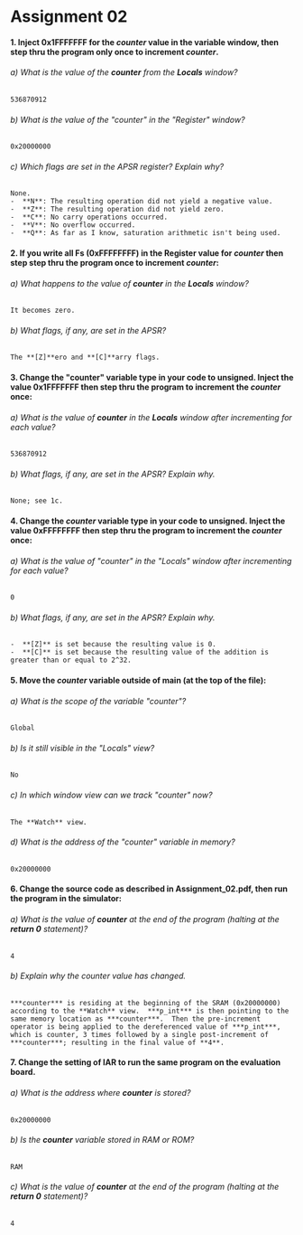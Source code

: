 # Assignment 02

#### 1. Inject 0x1FFFFFFF for the ***counter*** value in the variable window, then step thru the program only once to increment ***counter***.

###### a) What is the value of the ***counter*** from the ***Locals*** window?

    536870912

###### b) What is the value of the "counter" in the "Register" window?

    0x20000000

###### c) Which flags are set in the APSR register? Explain why?

    None.
    -  **N**: The resulting operation did not yield a negative value.
    -  **Z**: The resulting operation did not yield zero.
    -  **C**: No carry operations occurred.
    -  **V**: No overflow occurred.
    -  **Q**: As far as I know, saturation arithmetic isn't being used.

#### 2. If you write all Fs (0xFFFFFFFF) in the Register value for ***counter*** then step step thru the program once to increment ***counter***:

###### a) What happens to the value of ***counter*** in the ***Locals*** window?

    It becomes zero.

###### b) What flags, if any, are set in the APSR?

    The **[Z]**ero and **[C]**arry flags.

#### 3. Change the "counter" variable type in your code to **unsigned**. Inject the value **0x1FFFFFFF** then step thru the program to increment the ***counter*** once:

###### a) What is the value of ***counter*** in the **Locals** window after incrementing for each value?

    536870912

###### b) What flags, if any, are set in the APSR?  Explain why.

    None; see 1c.

#### 4. Change the ***counter*** variable type in your code to **unsigned**. Inject the value **0xFFFFFFFF** then step thru the program to increment the ***counter*** once:

###### a) What is the value of "counter" in the "Locals" window after incrementing for each value?

    0

###### b) What flags, if any, are set in the APSR? Explain why.

    -  **[Z]** is set because the resulting value is 0.
    -  **[C]** is set because the resulting value of the addition is greater than or equal to 2^32.

#### 5. Move the ***counter*** variable outside of main (at the top of the file):

###### a) What is the scope of the variable "counter"?

    Global

###### b) Is it still visible in the "Locals" view?

    No

###### c) In which window view can we track "counter" now?

    The **Watch** view.

###### d) What is the address of the "counter" variable in memory?

    0x20000000

#### 6. Change the source code as described in Assignment_02.pdf, then run the program in the simulator:

###### a) What is the value of ***counter*** at the end of the program (halting at the **return 0** statement)?

    4

###### b) Explain why the counter value has changed.

    ***counter*** is residing at the beginning of the SRAM (0x20000000) according to the **Watch** view.  ***p_int*** is then pointing to the same memory location as ***counter***.  Then the pre-increment operator is being applied to the dereferenced value of ***p_int***, which is counter, 3 times followed by a single post-increment of ***counter***; resulting in the final value of **4**.

#### 7. Change the setting of IAR to run the same program on the **evaluation board**.

###### a) What is the address where ***counter*** is stored?

    0x20000000

###### b) Is the ***counter*** variable stored in RAM or ROM?

    RAM

###### c) What is the value of ***counter*** at the end of the program (halting at the **return 0** statement)?

    4
